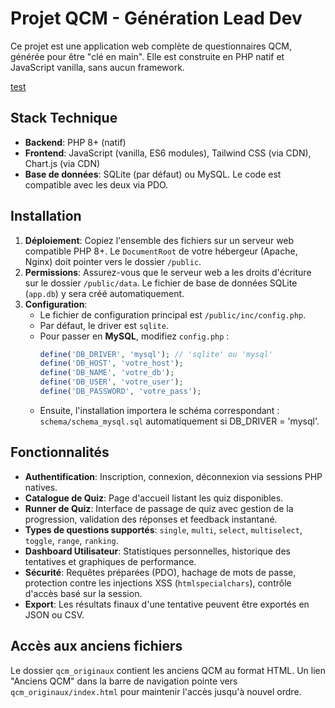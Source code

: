 # Projet QCM - Génération Lead Dev

Ce projet est une application web complète de questionnaires QCM, générée pour être "clé en main". Elle est construite en PHP natif et JavaScript vanilla, sans aucun framework.

[test](https://proflambda.github.io/qcm/public/qcm_originaux/)

## Stack Technique

-  **Backend**: PHP 8+ (natif)
-  **Frontend**: JavaScript (vanilla, ES6 modules), Tailwind CSS (via CDN), Chart.js (via CDN)
-  **Base de données**: SQLite (par défaut) ou MySQL. Le code est compatible avec les deux via PDO.

## Installation

1. **Déploiement**: Copiez l'ensemble des fichiers sur un serveur web compatible PHP 8+. Le `DocumentRoot` de votre hébergeur (Apache, Nginx) doit pointer vers le dossier `/public`.
2. **Permissions**: Assurez-vous que le serveur web a les droits d'écriture sur le dossier `/public/data`. Le fichier de base de données SQLite (`app.db`) y sera créé automatiquement.
3. **Configuration**:
   -  Le fichier de configuration principal est `/public/inc/config.php`.
   -  Par défaut, le driver est `sqlite`.
   -  Pour passer en **MySQL**, modifiez `config.php` :
      ```php
      define('DB_DRIVER', 'mysql'); // 'sqlite' ou 'mysql'
      define('DB_HOST', 'votre_host');
      define('DB_NAME', 'votre_db');
      define('DB_USER', 'votre_user');
      define('DB_PASSWORD', 'votre_pass');
      ```
   -  Ensuite, l'installation importera le schéma correspondant : `schema/schema_mysql.sql` automatiquement si DB_DRIVER = 'mysql'.

## Fonctionnalités

-  **Authentification**: Inscription, connexion, déconnexion via sessions PHP natives.
-  **Catalogue de Quiz**: Page d'accueil listant les quiz disponibles.
-  **Runner de Quiz**: Interface de passage de quiz avec gestion de la progression, validation des réponses et feedback instantané.
-  **Types de questions supportés**: `single`, `multi`, `select`, `multiselect`, `toggle`, `range`, `ranking`.
-  **Dashboard Utilisateur**: Statistiques personnelles, historique des tentatives et graphiques de performance.
-  **Sécurité**: Requêtes préparées (PDO), hachage de mots de passe, protection contre les injections XSS (`htmlspecialchars`), contrôle d'accès basé sur la session.
-  **Export**: Les résultats finaux d'une tentative peuvent être exportés en JSON ou CSV.

## Accès aux anciens fichiers

Le dossier `qcm_originaux` contient les anciens QCM au format HTML. Un lien "Anciens QCM" dans la barre de navigation pointe vers `qcm_originaux/index.html` pour maintenir l'accès jusqu'à nouvel ordre.
